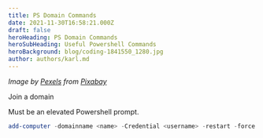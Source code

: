 ```yaml
---
title: PS Domain Commands
date: 2021-11-30T16:58:21.000Z
draft: false
heroHeading: PS Domain Commands
heroSubHeading: Useful Powershell Commands
heroBackground: blog/coding-1841550_1280.jpg
author: authors/karl.md
---
```


*Image by [Pexels](https://pixabay.com/users/pexels-2286921/?utm\_source=link-attribution\&utm\_medium=referral\&utm\_campaign=image\&utm\_content=1841550) from [Pixabay](https://pixabay.com//?utm\_source=link-attribution\&utm\_medium=referral\&utm\_campaign=image\&utm\_content=1841550)*

Join a domain

Must be an elevated Powershell prompt.

```powershell
add-computer -domainname <name> -Credential <username> -restart -force
```
